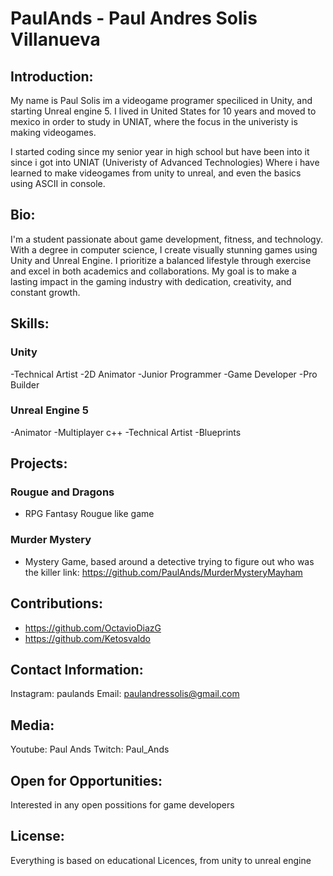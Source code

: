 
# PaulAnds - Paul Andres Solis Villanueva

## Introduction:

My name is Paul Solis im a videogame programer speciliced in Unity, and starting Unreal engine 5. I lived in United States for 10 years and moved to mexico in order to study in UNIAT, where the focus in the univeristy is making videogames.

I started coding since my senior year in high school but have been into it since i got into UNIAT (Univeristy of Advanced Technologies)
Where i have learned to make videogames from unity to unreal, and even the basics using ASCII in console.

## Bio: 

I'm a student passionate about game development, fitness, and technology. With a degree in computer science, I create visually stunning games using Unity and Unreal Engine. I prioritize a balanced lifestyle through exercise and excel in both academics and collaborations. My goal is to make a lasting impact in the gaming industry with dedication, creativity, and constant growth.

## Skills: 

### Unity

-Technical Artist
-2D Animator
-Junior Programmer
-Game Developer
-Pro Builder

### Unreal Engine 5

-Animator
-Multiplayer c++
-Technical Artist
-Blueprints

## Projects: 

### Rougue and Dragons

- RPG Fantasy Rougue like game 

### Murder Mystery

- Mystery Game, based around a detective trying to figure out who was the killer
link: https://github.com/PaulAnds/MurderMysteryMayham

## Contributions: 

- https://github.com/OctavioDiazG
- https://github.com/Ketosvaldo

## Contact Information: 

Instagram: paulands
Email: paulandressolis@gmail.com

## Media: 

Youtube: Paul Ands
Twitch: Paul_Ands

## Open for Opportunities: 

Interested in any open possitions for game developers

## License: 

Everything is based on educational Licences, from unity to unreal engine
